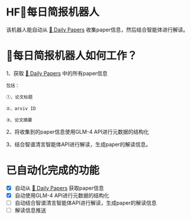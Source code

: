 # HF🤗每日简报机器人

该机器人能自动从 [🤗 Daily Papers](https://huggingface.co/papers) 收集paper信息，然后结合智能体进行解读。

# 🤗每日简报机器人如何工作？

1、获取 [🤗 Daily Papers](https://huggingface.co/papers) 中的所有paper信息

    包括：

    ①、论文标题

    ②、arxiv ID

    ③、论文摘要

2、将收集到的paper信息使用GLM-4 API进行元数据的结构化

3、结合智谱清言智能体API进行解读，生成paper的解读信息。

# 已自动化完成的功能

- [X] 自动从 [🤗 Daily Papers](https://huggingface.co/papers) 获取paper信息
- [X] 自动使用GLM-4 API进行元数据的结构化
- [ ] 自动结合智谱清言智能体API进行解读，生成paper的解读信息
- [ ] 解读信息推送
